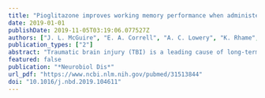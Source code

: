 ```yaml
---
title: "Pioglitazone improves working memory performance when administered in chronic TBI"
date: 2019-01-01
publishDate: 2019-11-05T03:19:06.077527Z
authors: ["J. L. McGuire", "E. A. Correll", "A. C. Lowery", "K. Rhame", "F. N. Anwar", "R. E. McCullumsmith", "L. B. Ngwenya"]
publication_types: ["2"]
abstract: "Traumatic brain injury (TBI) is a leading cause of long-term disability in the United States. Even in comparatively mild injuries, cognitive and behavioral symptoms can persist for years, and there are currently no established strategies for mitigating symptoms in chronic injury. A key feature of TBI-induced damage in acute and chronic injury is disruption of metabolic pathways. As neurotransmission, and therefore cognition, are highly dependent on the supply of energy, we hypothesized that modulating metabolic activity could help restore behavioral performance even when treatment was initiated weeks after TBI. We treated rats with pioglitazone, a FDA-approved drug for diabetes, beginning 46days after lateral fluid percussion injury and tested working memory performance in the radial arm maze (RAM) after 14days of treatment. Pioglitazone treated TBI rats performed significantly better in the RAM test than untreated TBI rats, and similarly to control animals. While hexokinase activity in hippocampus was increased by pioglitazone treatment, there was no upregulation of either the neuronal glucose transporter or hexokinase enzyme expression. Expression of glial markers GFAP and Iba-1 were also not influenced by pioglitazone treatment. These studies suggest that targeting brain metabolism, in particular hippocampal metabolism, may be effective in alleviating cognitive symptoms in chronic TBI."
featured: false
publication: "*Neurobiol Dis*"
url_pdf: "https://www.ncbi.nlm.nih.gov/pubmed/31513844"
doi: "10.1016/j.nbd.2019.104611"
---
```


